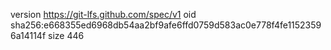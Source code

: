 version https://git-lfs.github.com/spec/v1
oid sha256:e668355ed6968db54aa2bf9afe6ffd0759d583ac0e778f4fe11523596a14114f
size 446
